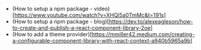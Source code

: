 - (How to setup a npm package - video)[https://www.youtube.com/watch?v=XHQi5a0TmMc&t=191s]
- (How to setup a npm package - blog)[https://dev.to/alexeagleson/how-to-create-and-publish-a-react-component-library-2oe]
- (How to add a theme provider)[https://mmiller42.medium.com/creating-a-configurable-component-library-with-react-context-a940b5965a9b]